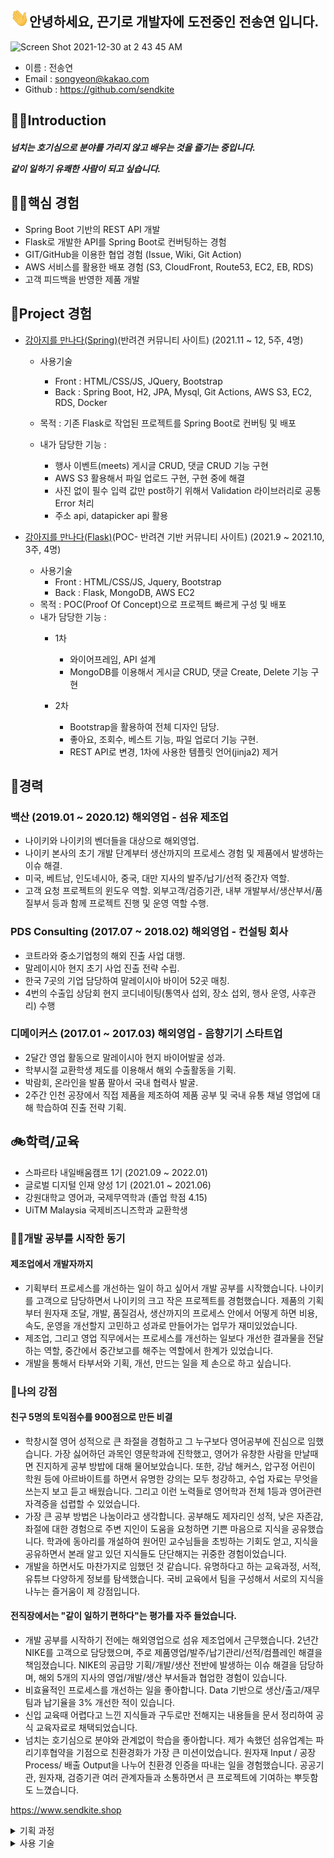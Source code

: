 ### 


## <img src="https://raw.githubusercontent.com/parth-27/parth-27/master/Hi.gif" width="30px">안녕하세요, 끈기로 개발자에 도전중인 전송연 입니다. 

<img width="200" alt="Screen Shot 2021-12-30 at 2 43 45 AM" src="https://user-images.githubusercontent.com/90877864/147689358-817795ce-2d31-46c4-85ca-adf46339cd9f.png">

- 이름 : 전송연
- Email : songyeon@kakao.com
- Github : https://github.com/sendkite


## 🧑‍💻Introduction

<h5>

  넘치는 호기심으로 분야를 가리지 않고 배우는 것을 즐기는 중입니다.
  
  같이 일하기 유쾌한 사람이 되고 싶습니다. 
  
</h5>

## 🧑‍🏫핵심 경험

- Spring Boot 기반의 REST API 개발
- Flask로 개발한 API를 Spring Boot로 컨버팅하는 경험 
- GIT/GitHub을 이용한 협업 경험 (Issue, Wiki, Git Action)
- AWS 서비스를 활용한 배포 경험 (S3, CloudFront, Route53, EC2, EB, RDS) 
- 고객 피드백을 반영한 제품 개발

## 🎯Project 경험

- [강아지를 만나다(Spring)](https://github.com/thalals/MaruMaru_sparta_ver.Spring)(반려견 커뮤니티 사이트) (2021.11 ~ 12, 5주, 4명)
    - 사용기술
        - Front : HTML/CSS/JS, JQuery, Bootstrap
        - Back : Spring Boot, H2, JPA, Mysql, Git Actions, AWS S3, EC2, RDS, Docker

    - 목적 : 기존 Flask로 작업된 프로젝트를 Spring Boot로 컨버팅 및 배포
    - 내가 담당한 기능 :
        - 행사 이벤트(meets) 게시글 CRUD, 댓글 CRUD 기능 구현
        - AWS S3 활용해서 파일 업로드 구현, 구현 중에 해결     
        - 사진 없이 필수 입력 값만 post하기 위해서 Validation 라이브러리로 공통 Error 처리
        - 주소 api, datapicker api 활용

- [강아지를 만나다(Flask)](https://github.com/thalals/MaruMaru_sparta)(POC- 반려견 기반 커뮤니티 사이트) (2021.9 ~ 2021.10, 3주, 4명)
    - 사용기술
        - Front : HTML/CSS/JS, Jquery, Bootstrap
        - Back  : Flask, MongoDB, AWS EC2
    - 목적 : POC(Proof Of Concept)으로 프로젝트 빠르게 구성 및 배포 
    - 내가 담당한 기능 :
        - 1차
            - 와이어프레임, API 설계
            - MongoDB를 이용해서 게시글 CRUD, 댓글 Create, Delete 기능 구현
           
        - 2차
            - Bootstrap을 활용하여 전체 디자인 담당. 
            - 좋아요, 조회수, 베스트 기능, 파일 업로더 기능 구현.
            - REST API로 변경, 1차에 사용한 템플릿 언어(jinja2) 제거  
           
             

## 🧩경력

### 백산 (2019.01 ~ 2020.12) 해외영업 - 섬유 제조업
+ 나이키와 나이키의 벤더들을 대상으로 해외영업. 
+ 나이키 본사의 초기 개발 단계부터 생산까지의 프로세스 경험 및 제품에서 발생하는 이슈 해결.   
+ 미국, 베트남, 인도네시아, 중국, 대만 지사의 발주/납기/선적 중간자 역할.
+ 고객 요청 프로젝트의 윈도우 역할. 외부고객/검증기관, 내부 개발부서/생산부서/품질부서 등과 함께 프로젝트 진행 및 운영 역할 수행. 
 
### PDS Consulting (2017.07 ~ 2018.02) 해외영업 - 컨설팅 회사 
+ 코트라와 중소기업청의 해외 진출 사업 대행.
+ 말레이시아 현지 초기 사업 진출 전략 수립.
+ 한국 7곳의 기업 담당하여 말레이시아 바이어 52곳 매칭.
+ 4번의 수출입 상담회 현지 코디네이팅(통역사 섭외, 장소 섭외, 행사 운영, 사후관리) 수행

### 디메이커스 (2017.01 ~ 2017.03) 해외영업 - 음향기기 스타트업 
+ 2달간 영업 활동으로 말레이시아 현지 바이어발굴 성과.
+ 학부시절 교환학생 제도를 이용해서 해외 수출활동을 기획.
+ 박람회, 온라인을 발품 팔아서 국내 협력사 발굴.
+ 2주간 인천 공장에서 직접 제품을 제조하여 제품 공부 및 국내 유통 채널 영업에 대해 학습하여 진출 전략 기획.

## 🚲학력/교육

+ 스파르타 내일배움캠프 1기 (2021.09 ~ 2022.01)
+ 글로벌 디지털 인재 양성 1기 (2021.01 ~ 2021.06)
+ 강원대학교 영어과, 국제무역학과 (졸업 학점 4.15)
+ UiTM Malaysia 국제비즈니즈학과 교환학생

### 🚴‍♂️개발 공부를 시작한 동기

#### 제조업에서 개발자까지 
- 기획부터 프로세스를 개선하는 일이 하고 싶어서 개발 공부를 시작했습니다. 나이키를 고객으로 담당하면서 나이키의 크고 작은 프로젝트를 경험했습니다. 제품의 기획부터 원자재 조달, 개발, 품질검사, 생산까지의 프로세스 안에서 어떻게 하면 비용, 속도, 운영을 개선할지 고민하고 성과로 만들어가는 업무가 재미있었습니다. 
- 제조업, 그리고 영업 직무에서는 프로세스를 개선하는 일보다 개선한 결과물을 전달하는 역할, 중간에서 중간보고를 해주는 역할에서 한계가 있었습니다. 
- 개발을 통해서 타부서와 기획, 개선, 만드는 일을 제 손으로 하고 싶습니다. 


### 🔑나의 강점

#### 친구 5명의 토익점수를 900점으로 만든 비결 
  - 학창시절 영어 성적으로 큰 좌절을 경험하고 그 누구보다 영어공부에 진심으로 임했습니다. 가장 싫어하던 과목인 영문학과에 진학했고, 영어가 유창한 사람을 만날때면 진지하게 공부 방밥에 대해 물어보았습니다. 또한, 강남 해커스, 압구정 어린이 학원 등에 아르바이트를 하면서 유명한 강의는 모두 청강하고, 수업 자료는 무엇을 쓰는지 보고 듣고 배웠습니다. 그리고 이런 노력들로 영어학과 전체 1등과 영어관련 자격증을 섭렵할 수 있었습니다.  
  - 가장 큰 공부 방법은 나눔이라고 생각합니다. 공부해도 제자리인 성적, 낮은 자존감, 좌절에 대한 경험으로 주변 지인이 도움을 요청하면 기쁜 마음으로 지식을 공유했습니다. 학과에 동아리를 개설하여 원어민 교수님들을 초빙하는 기회도 얻고, 지식을 공유하면서 본래 알고 있던 지식들도 단단해지는 귀중한 경험이었습니다. 
  - 개발을 하면서도 마찬가지로 임했던 것 같습니다. 유명하다고 하는 교육과정, 서적, 유튜브 다양하게 정보를 탐색했습니다. 국비 교육에서 팀을 구성해서 서로의 지식을 나누는 즐거움이 제 강점입니다.    

        
#### 전직장에서는 "같이 일하기 편하다"는 평가를 자주 들었습니다. 
  - 개발 공부를 시작하기 전에는 해외영업으로 섬유 제조업에서 근무했습니다. 2년간 NIKE를 고객으로 담당했으며, 주로 제품영업/발주/납기관리/선적/컴플레인 해결을 책임졌습니다. NIKE의 공급망 기획/개발/생산 전반에 발생하는 이슈 해결을 담당하며, 해외 5개의 지사의 영업/개발/생산 부서들과 협업한 경험이 있습니다. 
  - 비효율적인 프로세스를 개선하는 일을 좋아합니다. Data 기반으로 생산/출고/재무팀과 납기율을 3% 개선한 적이 있습니다. 
  - 신입 교육때 어렵다고 느낀 지식들과 구두로만 전해지는 내용들을 문서 정리하여 공식 교육자료로 채택되었습니다. 
  - 넘치는 호기심으로 분야와 관계없이 학습을 좋아합니다. 제가 속했던 섬유업계는 파리기후협약을 기점으로 친환경화가 가장 큰 미션이었습니다. 원자재 Input / 공장 Process/ 배출 Output을 나누어 친환경 인증을 따내는 일을 경험했습니다. 공공기관, 원자재, 검증기관 여러 관계자들과 소통하면서 큰 프로젝트에 기여하는 뿌듯함도 느꼈습니다. 




https://www.sendkite.shop

<details>
<summary>기획 과정</summary>

- 평소 좋아하는 신발로 칼라를 먼저 정하고 패션 잡지 같은 느낌을 주고 싶었음
- 아래의 이미지들을 참고

![Screen Shot 2021-12-29 at 6 07 21 PM](https://user-images.githubusercontent.com/90877864/147645496-d7df2823-e70f-410b-a15d-6ab4215e4fa2.png)

- 참고 이미지들을 기반으로 와이어프레임(굿노트), 로고(프로크리에이트) 제작

![Screen Shot 2021-12-29 at 6 07 01 PM](https://user-images.githubusercontent.com/90877864/147645470-0871d1f9-7319-46bb-b1c8-ff9520536a6a.png)

- 완성한 index.html 이미지, bootstrap 컴포넌트 + 색상 변경 + 레이아웃 사용

![Screen Shot 2021-12-29 at 6 08 52 PM](https://user-images.githubusercontent.com/90877864/147645610-2bd31ace-8d0d-4ff0-98b7-f3134192645e.png)

</details>

<details>
<summary>사용 기술</summary>
# 사용기술

1) 배포
- AWS S3 정적 호스팅
- CloudFront
- Route53
- 가비아 도메인

2) 프론트
- Bootstrap
- HTML/CSS
- Fontawesome
</details>

